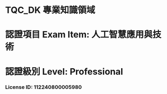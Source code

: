 # TQC_DK 專業知識領域
# 認證項目 Exam Item: 人工智慧應用與技術
# 認證級別 Level: Professional
### License ID: 112240800005980
